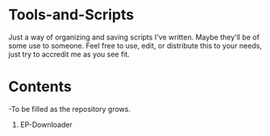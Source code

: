 # Tools-and-Scripts
Just a way of organizing and saving scripts I've written. Maybe they'll be of some use to someone.
Feel free to use, edit, or distribute this to your needs, just try to accredit me as you see fit.

# Contents
  -To be filled as the repository grows.
1. EP-Downloader
